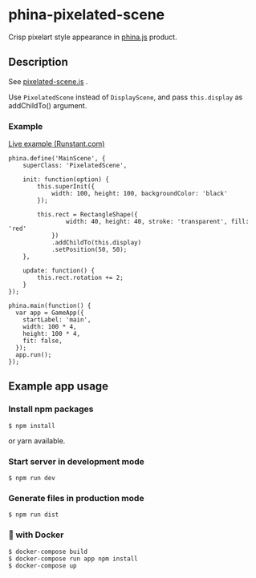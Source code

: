 # phina-pixelated-scene

Crisp pixelart style appearance in [phina.js](https://github.com/phinajs/phina.js) product.

## Description

See [pixelated-scene.js](https://raw.githubusercontent.com/voidproc/phina-pixelated-scene/rdm/readme/pixelated-scene.js) .

Use `PixelatedScene` instead of `DisplayScene`, and pass `this.display` as addChildTo() argument.

### Example

[Live example (Runstant.com)](http://runstant.com/voidproc/projects/ad6d270d)

```
phina.define('MainScene', {
    superClass: 'PixelatedScene',

    init: function(option) {
        this.superInit({
            width: 100, height: 100, backgroundColor: 'black'
        });

        this.rect = RectangleShape({
                width: 40, height: 40, stroke: 'transparent', fill: 'red'
            })
            .addChildTo(this.display)
            .setPosition(50, 50);
    },

    update: function() {
        this.rect.rotation += 2;
    }
});

phina.main(function() {
  var app = GameApp({
    startLabel: 'main',
    width: 100 * 4,
    height: 100 * 4,
    fit: false,
  });
  app.run();
});
```

## Example app usage

### Install npm packages

```
$ npm install
```

or yarn available.

### Start server in development mode

```
$ npm run dev
```

### Generate files in production mode

```
$ npm run dist
```

### 🐳 with Docker

```
$ docker-compose build
$ docker-compose run app npm install
$ docker-compose up
```
